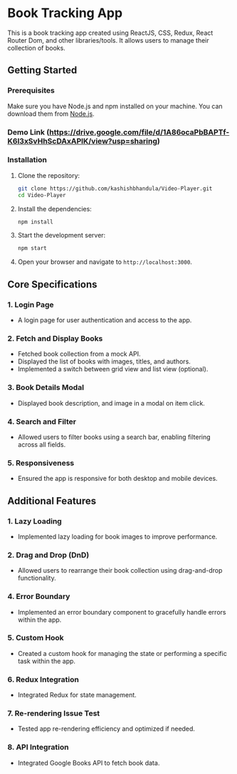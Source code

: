 # Book Tracking App

This is a book tracking app created using ReactJS, CSS, Redux, React Router Dom, and other libraries/tools. It allows users to manage their collection of books.

## Getting Started

### Prerequisites
Make sure you have Node.js and npm installed on your machine. You can download them from [Node.js](https://nodejs.org/).

### Demo Link (https://drive.google.com/file/d/1A86ocaPbBAPTf-K6l3xSvHhScDAxAPlK/view?usp=sharing)

### Installation

1. Clone the repository:
    ```bash
    git clone https://github.com/kashishbhandula/Video-Player.git
    cd Video-Player
    ```

2. Install the dependencies:
    ```bash
    npm install
    ```

3. Start the development server:
    ```bash
    npm start
    ```

4. Open your browser and navigate to `http://localhost:3000`.


## Core Specifications

### 1. Login Page
-  A login page for user authentication and access to the app.

### 2. Fetch and Display Books
- Fetched book collection from a mock API.
- Displayed the list of books with images, titles, and authors.
- Implemented a switch between grid view and list view (optional).

### 3. Book Details Modal
- Displayed book description, and image in a modal on item click.

### 4. Search and Filter
- Allowed users to filter books using a search bar, enabling filtering across all fields.

### 5. Responsiveness
- Ensured the app is responsive for both desktop and mobile devices.

## Additional Features

### 1. Lazy Loading
- Implemented lazy loading for book images to improve performance.

### 2. Drag and Drop (DnD)
- Allowed users to rearrange their book collection using drag-and-drop functionality.

### 4. Error Boundary
- Implemented an error boundary component to gracefully handle errors within the app.

### 5. Custom Hook
- Created a custom hook for managing the state or performing a specific task within the app.

### 6. Redux Integration
- Integrated Redux for state management.

### 7. Re-rendering Issue Test
- Tested app re-rendering efficiency and optimized if needed.

### 8. API Integration
- Integrated Google Books API to fetch book data.
